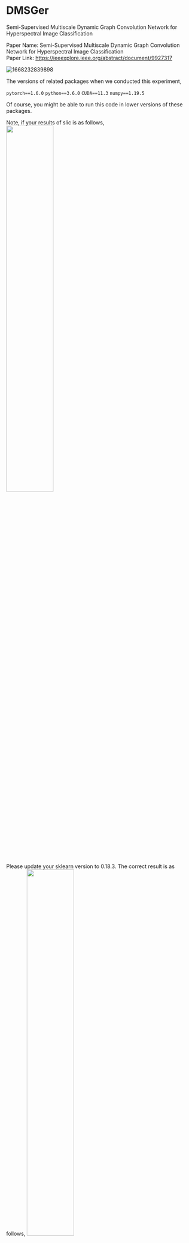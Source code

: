 # DMSGer
Semi-Supervised Multiscale Dynamic Graph Convolution Network for Hyperspectral Image Classification  

Paper Name: Semi-Supervised Multiscale Dynamic Graph Convolution Network for Hyperspectral Image Classification  
Paper Link: https://ieeexplore.ieee.org/abstract/document/9927317  

![1668232839898](https://user-images.githubusercontent.com/74549002/201459834-b5cea107-8579-4448-885e-6ad9a397f359.jpg)  

The versions of related packages when we conducted this experiment,

  ```pytorch==1.6.0```
  ```python==3.6.0```
  ```CUDA==11.3```
  ```numpy==1.19.5```

Of course, you might be able to run this code in lower versions of these packages.


Note, if your results of slic is as follows,
<img src="https://github.com/TangXu-Group/DMSGer/assets/74549002/3b63da0c-1e79-4e4f-91bf-fd06d7bdce48" width="50%">

Please update your sklearn version to 0.18.3.
The correct result is as follows,
<img src="https://github.com/TangXu-Group/DMSGer/assets/74549002/3f23e829-19bf-4dd4-972b-022fa7321b64" width="50%">

